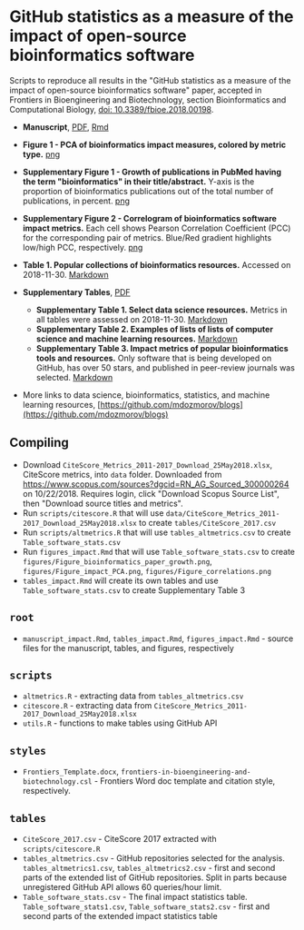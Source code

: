 # GitHub statistics as a measure of the impact of open-source bioinformatics software

Scripts to reproduce all results in the "GitHub statistics as a measure of the impact of open-source bioinformatics software" paper, accepted in Frontiers in Bioengineering and Biotechnology, section Bioinformatics and Computational Biology, [doi: 10.3389/fbioe.2018.00198](https://www.frontiersin.org/articles/10.3389/fbioe.2018.00198/abstract).

- **Manuscript**, [PDF](manuscript.pdf), [Rmd](manuscript_impact.Rmd)
- **Figure 1 - PCA of bioinformatics impact measures, colored by metric type.** [png](figures/Figure_impact_PCA.png)
- **Supplementary Figure 1 - Growth of publications in PubMed having the term "bioinformatics" in their title/abstract.** Y-axis is the proportion of bioinformatics publications out of the total number of publications, in percent. [png](figures/Figure_bioinformatics_paper_growth.png)
- **Supplementary Figure 2 - Correlogram of bioinformatics software impact metrics.** Each cell shows Pearson Correlation Coefficient (PCC) for the corresponding pair of metrics. Blue/Red gradient highlights low/high PCC, respectively. [png](figures/Figure_correlations.png)
- **Table 1. Popular collections of bioinformatics resources.** Accessed on 2018-11-30. [Markdown](tables/table_1.md)
- **Supplementary Tables**, [PDF](supplementary_tables.pdf)
    - **Supplementary Table 1. Select data science resources.** Metrics in all tables were assessed on 2018-11-30. [Markdown](tables/table_s1.md)
    - **Supplementary Table 2. Examples of lists of lists of computer science and machine learning resources.** [Markdown](tables/table_s2.md)
    - **Supplementary Table 3. Impact metrics of popular bioinformatics tools and resources.** Only software that is being developed on GitHub, has over 50 stars, and published in peer-review journals was selected. [Markdown](tables/table_s3.md)

- More links to data science, bioinformatics, statistics, and machine learning resources, [https://github.com/mdozmorov/blogs](https://github.com/mdozmorov/blogs)

## Compiling

- Download `CiteScore_Metrics_2011-2017_Download_25May2018.xlsx`, CiteScore metrics, into `data` folder. Downloaded from https://www.scopus.com/sources?dgcid=RN_AG_Sourced_300000264 on 10/22/2018. Requires login, click "Download Scopus Source List", then "Download source titles and metrics".
- Run `scripts/citescore.R` that will use `data/CiteScore_Metrics_2011-2017_Download_25May2018.xlsx` to create `tables/CiteScore_2017.csv` 
- Run `scripts/altmetrics.R` that will use `tables_altmetrics.csv` to create `Table_software_stats.csv`
- Run `figures_impact.Rmd` that will use `Table_software_stats.csv` to create `figures/Figure_bioinformatics_paper_growth.png`, `figures/Figure_impact_PCA.png`, `figures/Figure_correlations.png`
- `tables_impact.Rmd` will create its own tables and use `Table_software_stats.csv` to create Supplementary Table 3

## `root`

- `manuscript_impact.Rmd`, `tables_impact.Rmd`, `figures_impact.Rmd` - source files for the manuscript, tables, and figures, respectively

## `scripts`

- `altmetrics.R` - extracting data from `tables_altmetrics.csv`
- `citescore.R` - extracting data from `CiteScore_Metrics_2011-2017_Download_25May2018.xlsx` 
- `utils.R` - functions to make tables using GitHub API

## `styles`

- `Frontiers_Template.docx`, `frontiers-in-bioengineering-and-biotechnology.csl` - Frontiers Word doc template and citation style, respectively.

## `tables`

- `CiteScore_2017.csv` - CiteScore 2017 extracted with `scripts/citescore.R`
- `tables_altmetrics.csv` - GitHub repositories selected for the analysis. `tables_altmetrics1.csv`, `tables_altmetrics2.csv` - first and second parts of the extended list of GitHub repositories. Split in parts because unregistered GitHub API allows 60 queries/hour limit.
- `Table_software_stats.csv` - The final impact statistics table. `Table_software_stats1.csv`, `Table_software_stats2.csv` - first and second parts of the extended impact statistics table
